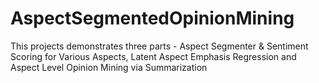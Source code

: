 # AspectSegmentedOpinionMining
This projects demonstrates three parts - Aspect Segmenter &amp; Sentiment Scoring for Various Aspects, Latent Aspect Emphasis Regression and Aspect Level Opinion Mining via Summarization
